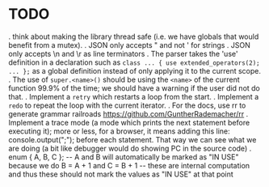 
# TODO

. think about making the library thread safe (i.e. we have globals that would
  benefit from a mutex).
. JSON only accepts " and not ' for strings
. JSON only accepts \n and \r as line terminators
. The parser takes the 'use' definition in a declaration such as
  `class ... { use extended_operators(2); ... };` as a global
  definition instead of only applying it to the current scope.
. The use of `super.<name>()` should be using the `<name>` of the
  current function 99.9% of the time; we should have a warning
  if the user did not do that.
. Implement a `retry` which restarts a loop from the start.
. Implement a `redo` to repeat the loop with the current iterator.
. For the docs, use rr to generate grammar railroads
  https://github.com/GuntherRademacher/rr
. Implement a trace mode (a mode which prints the next statement before
  executing it); more or less, for a browser, it means adding this line:
     console.output("<statement>;");
  before each statement. That way we can see what we are doing (a bit like
  debugger would do showing PC in the source code)
. enum { A, B, C }; -- A and B will automatically be marked as "IN USE"
  because we do B = A + 1 and C = B + 1 -- these are internal computation
  and thus these should not mark the values as "IN USE" at that point

